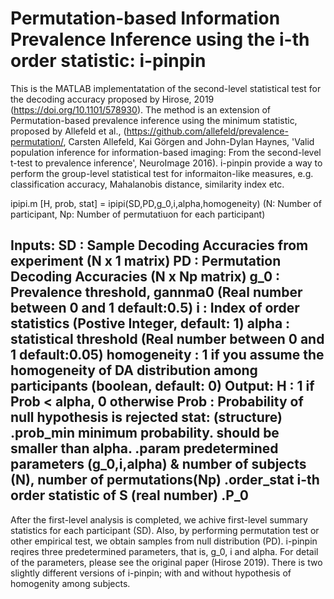 # Permutation-based Information Prevalence Inference using the i-th order statistic: i-pinpin

This is the MATLAB implementatation of the second-level statistical test for the decoding accuracy proposed by Hirose, 2019 (https://doi.org/10.1101/578930). The method is an extension of Permutation-based prevalence inference using the minimum statistic, proposed by Allefeld et al., (https://github.com/allefeld/prevalence-permutation/, Carsten Allefeld, Kai Görgen and John-Dylan Haynes, 'Valid population inference for information-based imaging: From the second-level t-test to prevalence inference', NeuroImage 2016).
 i-pinpin provide a way to perform the group-level statistical test for informaiton-like measures, e.g. classification accuracy, Mahalanobis distance, similarity index etc. 
 
 ipipi.m 
    [H, prob, stat] = ipipi(SD,PD,g_0,i,alpha,homogeneity)
    (N: Number of participant, Np: Number of permutatiuon for each participant)
 
 Inputs:
    SD      : Sample Decoding Accuracies from experiment (N x 1 matrix)
    PD      : Permutation Decoding Accuracies (N x Np matrix)
    g_0     : Prevalence threshold, gannma0 (Real number between 0 and 1 default:0.5)
    i          : Index of order statistics (Postive Integer, default: 1)
    alpha  : statistical threshold (Real number between 0 and 1 default:0.05)
    homogeneity : 1 if you assume the homogeneity of DA distribution among participants (boolean, default: 0)
 Output:
    H    : 1 if Prob < alpha, 0 otherwise
    Prob : Probability of null hypothesis is rejected
    stat: (structure)
    .prob_min minimum probability. should be smaller than alpha.
    .param          predetermined parameters (g_0,i,alpha) 
    & number of subjects (N), number of permutations(Np)
    .order_stat     i-th order statistic of S (real number)
    .P_0            
-----------------------------------------------------------------------------------------------------------    
After the first-level analysis is completed, we achive first-level summary statistics for each participant (SD). Also, by performing permutation test or other empirical test, we obtain samples from null distribution (PD).
i-pinpin reqires three predetermined parameters, that is, g_0, i and alpha. For detail of the parameters, please see the original paper (Hirose 2019).
There is two slightly different versions of i-pinpin; with and without hypothesis of homogenity among subjects.
